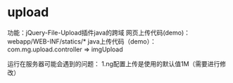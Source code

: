 # upload
功能：jQuery-File-Upload插件java的跨域
网页上传代码(demo)：webapp/WEB-INF/statics/*
java上传代码（demo）：com.mg.upload.controller => imgUpload


运行在服务器可能会遇到的问题：
1.ng配置上传是使用的默认值1M（需要进行修改）
